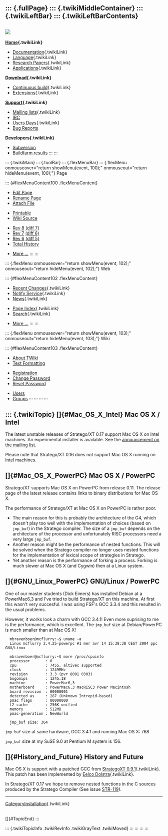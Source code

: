 ::: {.fullPage}
::: {.twikiMiddleContainer}
::: {.twikiLeftBar}
::: {.twikiLeftBarContents}
  ----------------------------------------------------------------------------------
  [![](../pub/Stratego/StrategoLogo/StrategoLogoTextlessWhite-100px.png)](WebHome)
  ----------------------------------------------------------------------------------

**[Home](WebHome){.twikiLink}**

-   [Documentation](StrategoDocumentation){.twikiLink}
-   [Language](StrategoLanguage){.twikiLink}
-   [Research Papers](StrategoPublications){.twikiLink}
-   [Applications](StrategoApplication){.twikiLink}

**[Download](StrategoDownload){.twikiLink}**

-   [Continuous build](ContinuousBuild){.twikiLink}
-   [Extensions](AdditionalPackageDownload){.twikiLink}

**[Support](StrategoSupport){.twikiLink}**

-   [Mailing lists](MailingList){.twikiLink}
-   [IRC](irc://irc.freenode.net/#stratego)
-   [Users Days](StrategoUsersDay){.twikiLink}
-   [Bug Reports](http://yellowgrass.org/project/StrategoXT)

**[Developers](StrategoDev){.twikiLink}**

-   [Subversion](https://svn.strategoxt.org/repos/StrategoXT/strategoxt/trunk)
-   [Buildfarm
    results](http://hydra.nixos.org/jobset/strategoxt/strategoxt-release/all)
:::
:::

::: {.twikiMain}
::: {.toolBar}
::: {.flexMenuBar}
::: {.flexMenu onmouseover="return showMenu(event, 100);" onmouseout="return hideMenu(event, 100);"}
Page

::: {#flexMenuContent100 .flexMenuContent}
-   [Edit
    Page](http://www.program-transformation.org/edit/Stratego/MacOSXSupport?t=1536825598)
-   [Rename
    Page](http://www.program-transformation.org/rename/Stratego/MacOSXSupport)
-   [Attach
    File](http://www.program-transformation.org/attach/Stratego/MacOSXSupport)

<!-- -->

-   [Printable](http://www.program-transformation.org/view/Stratego/MacOSXSupport?skin=print.pattern)
-   [Wiki
    Source](http://www.program-transformation.org/view/Stratego/MacOSXSupport?skin=text&raw=on&contenttype=text/plain)

<!-- -->

-   [Rev
    8](http://www.program-transformation.org/view/Stratego/MacOSXSupport?rev=1.8)
    [(diff 7)](http://www.program-transformation.org/rdiff/Stratego/MacOSXSupport?rev1=1.8&rev2=1.7)
-   [Rev
    7](http://www.program-transformation.org/view/Stratego/MacOSXSupport?rev=1.7)
    [(diff 6)](http://www.program-transformation.org/rdiff/Stratego/MacOSXSupport?rev1=1.7&rev2=1.6)
-   [Rev
    6](http://www.program-transformation.org/view/Stratego/MacOSXSupport?rev=1.6)
    [(diff 5)](http://www.program-transformation.org/rdiff/Stratego/MacOSXSupport?rev1=1.6&rev2=1.5)
-   [Total
    History](http://www.program-transformation.org/rdiff/Stratego/MacOSXSupport)

<!-- -->

-   [More
    \...](http://www.program-transformation.org/oops/Stratego/MacOSXSupport?template=oopsmore&param1=1.8&param2=1.8)
:::
:::

::: {.flexMenu onmouseover="return showMenu(event, 102);" onmouseout="return hideMenu(event, 102);"}
Web

::: {#flexMenuContent102 .flexMenuContent}
-   [Recent Changes](WebChanges){.twikiLink}
-   [Notify Service](WebNotify){.twikiLink}
-   [News](WebNews){.twikiLink}

<!-- -->

-   [Page Index](WebIndex){.twikiLink}
-   [Search](WebSearch){.twikiLink}

<!-- -->

-   [More
    \...](http://www.program-transformation.org/oops/Stratego/MacOSXSupport?template=oopsmore&param1=1.8&param2=1.8)
:::
:::

::: {.flexMenu onmouseover="return showMenu(event, 103);" onmouseout="return hideMenu(event, 103);"}
Wiki

::: {#flexMenuContent103 .flexMenuContent}
-   [About
    TWiki](http://www.program-transformation.org/view/TWiki/WebHome)
-   [Text
    Formatting](http://www.program-transformation.org/view/TWiki/TextFormattingRules)

<!-- -->

-   [Registration](http://www.program-transformation.org/view/TWiki/TWikiRegistration)
-   [Change
    Password](http://www.program-transformation.org/view/TWiki/ChangePassword)
-   [Reset
    Password](http://www.program-transformation.org/view/TWiki/ResetPassword)

<!-- -->

-   [Users](http://www.program-transformation.org/view/Main/TWikiUsers)
-   [Groups](http://www.program-transformation.org/view/Main/TWikiGroups)
:::
:::
:::
:::

::: {.twikiTopic}
[]{#Mac_OS_X_Intel} Mac OS X / Intel
------------------------------------

The latest unstable releases of Stratego/XT 0.17 support Mac OS X on
Intel machines. An experimental installer is available. See the
[announcement on the mailing
list](http://mail.cs.uu.nl/pipermail/stratego-dev/2006q2/001135.html).

Please note that Stratego/XT 0.16 does not support Mac OS X running on
Intel machines.

[]{#Mac_OS_X_PowerPC} Mac OS X / PowerPC
----------------------------------------

Stratego/XT supports Mac OS X on PowerPC from release 0.11. The release
page of the latest release contains links to binary distributions for
Mac OS X.

The performance of Stratego/XT at Mac OS X on PowerPC is rather poor.

-   The main reason for this is probably the architecture of the G4,
    which doesn\'t play too well with the implementation of choices
    (based on `jmp_buf`) in the Stratego compiler. The size of a
    `jmp_buf` depends on the architecture of the processor and
    unfortunately RISC processors need a very large `jmp_buf`.
-   Another reason might be the performance of nested functions. This
    will be solved when the Stratego compiler no longer uses nested
    functions for the implementation of lexical scope of strategies in
    Stratego.
-   Yet another reason is the performance of forking a process. Forking
    is much slower at Mac OS X (and Cygwin) then at a Linux system.

[]{#GNU_Linux_PowerPC} GNU/Linux / PowerPC
------------------------------------------

One of our master students (Dick Eimers) has installed Debian at a
PowerMac6,3 and I\'ve tried to build Stratego/XT on this machine. At
first this wasn\'t very succesful. I was using FSF\'s GCC 3.3.4 and this
resulted in the usual problems.

However, it works look a charm with GCC 3.4.1! Even more suprising to me
is the performance, which is excellent. The `jmp_buf` size at
Debian/PowerPC is much smaller than at Mac OS X!

      mbravenboer@mcflurry:~$ uname -a
      Linux mcflurry 2.4.25-powerpc #1 mer avr 14 15:38:38 CEST 2004 ppc GNU/Linux

      mbravenboer@mcflurry:~$ more /proc/cpuinfo
      processor       : 0
      cpu             : 7455, altivec supported
      clock           : 1249MHz
      revision        : 3.3 (pvr 8001 0303)
      bogomips        : 1245.18
      machine         : PowerMac6,3
      motherboard     : PowerMac6,3 MacRISC3 Power Macintosh
      board revision  : 00000001
      detected as     : 287 (Unknown Intrepid-based)
      pmac flags      : 00000000
      L2 cache        : 256K unified
      memory          : 512MB
      pmac-generation : NewWorld

      jmp_buf size: 364

`jmp_buf` size at same hardware, GCC 3.4.1 and running Mac OS X: 768

`jmp_buf` size at my SuSE 9.0 at Pentium M system is 156.

[]{#History_and_Future} History and Future
------------------------------------------

Mac OS X is support with a patched GCC from [StrategoXT
0.9.1](StrategoRelease093){.twikiLink}. This patch has been implemented
by [Eelco Dolstra](../Main/EelcoDolstra){.twikiLink}.

In Stratego/XT 0.17 we hope to remove nested functions in the C sources
produced by the Stratego Compiler (See issue
[STR-119](http://yellowgrass.org/STR-119)).

------------------------------------------------------------------------

[CategoryInstallation](CategoryInstallation){.twikiLink}

\
[]{#TopicEnd}
:::

::: {.twikiTopicInfo .twikiRevInfo .twikiGrayText .twikiMoved}
:::
:::
:::
:::
